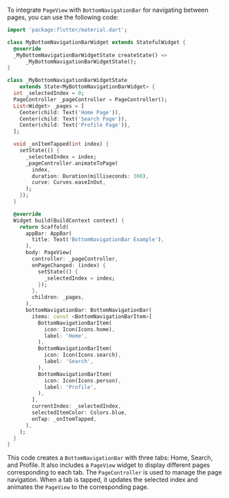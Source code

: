 To integrate `PageView` with `BottomNavigationBar` for navigating between pages, you can use the following code:

```dart
import 'package:flutter/material.dart';

class MyBottomNavigationBarWidget extends StatefulWidget {
  @override
  _MyBottomNavigationBarWidgetState createState() =>
      _MyBottomNavigationBarWidgetState();
}

class _MyBottomNavigationBarWidgetState
    extends State<MyBottomNavigationBarWidget> {
  int _selectedIndex = 0;
  PageController _pageController = PageController();
  List<Widget> _pages = [
    Center(child: Text('Home Page')),
    Center(child: Text('Search Page')),
    Center(child: Text('Profile Page')),
  ];

  void _onItemTapped(int index) {
    setState(() {
      _selectedIndex = index;
      _pageController.animateToPage(
        index,
        duration: Duration(milliseconds: 300),
        curve: Curves.easeInOut,
      );
    });
  }

  @override
  Widget build(BuildContext context) {
    return Scaffold(
      appBar: AppBar(
        title: Text('BottomNavigationBar Example'),
      ),
      body: PageView(
        controller: _pageController,
        onPageChanged: (index) {
          setState(() {
            _selectedIndex = index;
          });
        },
        children: _pages,
      ),
      bottomNavigationBar: BottomNavigationBar(
        items: const <BottomNavigationBarItem>[
          BottomNavigationBarItem(
            icon: Icon(Icons.home),
            label: 'Home',
          ),
          BottomNavigationBarItem(
            icon: Icon(Icons.search),
            label: 'Search',
          ),
          BottomNavigationBarItem(
            icon: Icon(Icons.person),
            label: 'Profile',
          ),
        ],
        currentIndex: _selectedIndex,
        selectedItemColor: Colors.blue,
        onTap: _onItemTapped,
      ),
    );
  }
}
```

This code creates a `BottomNavigationBar` with three tabs: Home, Search, and Profile. It also includes a `PageView` widget to display different pages corresponding to each tab. The `PageController` is used to manage the page navigation. When a tab is tapped, it updates the selected index and animates the `PageView` to the corresponding page.
